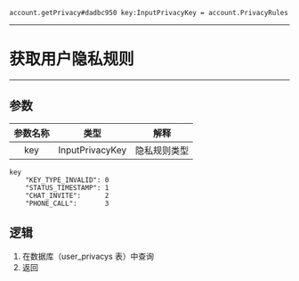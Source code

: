 ```
account.getPrivacy#dadbc950 key:InputPrivacyKey = account.PrivacyRules
```

---
# 获取用户隐私规则
---

## 参数
参数名称 | 类型 | 解释
:-: | :-: | :-:
key | InputPrivacyKey | 隐私规则类型

```
key
	"KEY_TYPE_INVALID": 0
	"STATUS_TIMESTAMP": 1
	"CHAT_INVITE":      2
	"PHONE_CALL":       3
```

## 逻辑
1. 在数据库（user_privacys 表）中查询
2. 返回